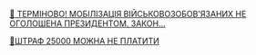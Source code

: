 <span><a href="{{site.github.url}}/pages/you_tube/advokat-igor-lipyavka/terminovo-mobilizaciya-vijskovozobovyazanih-ne-ogoloshena-prezidentom-zakon.html" target="_block"><font role="case" lvl="2"></font>🧾 ТЕРМІНОВО! МОБІЛІЗАЦІЯ ВІЙСЬКОВОЗОБОВ'ЯЗАНИХ НЕ ОГОЛОШЕНА ПРЕЗИДЕНТОМ. ЗАКОН...</a></span>

<span><a href="{{site.github.url}}/pages/you_tube/advokat-igor-lipyavka/shtraf-25000-mozhna-ne-platiti.html" target="_block"><font role="case" lvl="2"></font>🧾ШТРАФ 25000 МОЖНА НЕ ПЛАТИТИ</a></span>
